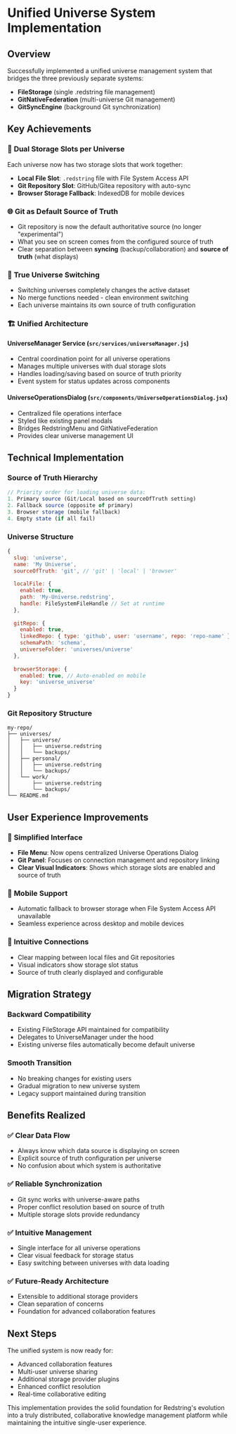 # Unified Universe System Implementation

## Overview

Successfully implemented a unified universe management system that bridges the three previously separate systems:
- **FileStorage** (single .redstring file management)
- **GitNativeFederation** (multi-universe Git management) 
- **GitSyncEngine** (background Git synchronization)

## Key Achievements

### 🎯 **Dual Storage Slots per Universe**
Each universe now has two storage slots that work together:
- **Local File Slot**: `.redstring` file with File System Access API
- **Git Repository Slot**: GitHub/Gitea repository with auto-sync
- **Browser Storage Fallback**: IndexedDB for mobile devices

### 🌐 **Git as Default Source of Truth**
- Git repository is now the default authoritative source (no longer "experimental")
- What you see on screen comes from the configured source of truth
- Clear separation between **syncing** (backup/collaboration) and **source of truth** (what displays)

### 🔄 **True Universe Switching**
- Switching universes completely changes the active dataset
- No merge functions needed - clean environment switching
- Each universe maintains its own source of truth configuration

### 🏗️ **Unified Architecture**

#### **UniverseManager Service** (`src/services/universeManager.js`)
- Central coordination point for all universe operations
- Manages multiple universes with dual storage slots
- Handles loading/saving based on source of truth priority
- Event system for status updates across components

#### **UniverseOperationsDialog** (`src/components/UniverseOperationsDialog.jsx`)
- Centralized file operations interface
- Styled like existing panel modals
- Bridges RedstringMenu and GitNativeFederation
- Provides clear universe management UI

## Technical Implementation

### Source of Truth Hierarchy
```javascript
// Priority order for loading universe data:
1. Primary source (Git/Local based on sourceOfTruth setting)
2. Fallback source (opposite of primary)
3. Browser storage (mobile fallback)
4. Empty state (if all fail)
```

### Universe Structure
```javascript
{
  slug: 'universe',
  name: 'My Universe',
  sourceOfTruth: 'git', // 'git' | 'local' | 'browser'
  
  localFile: {
    enabled: true,
    path: 'My-Universe.redstring',
    handle: FileSystemFileHandle // Set at runtime
  },
  
  gitRepo: {
    enabled: true,
    linkedRepo: { type: 'github', user: 'username', repo: 'repo-name' },
    schemaPath: 'schema',
    universeFolder: 'universes/universe'
  },
  
  browserStorage: {
    enabled: true, // Auto-enabled on mobile
    key: 'universe_universe'
  }
}
```

### Git Repository Structure
```
my-repo/
├── universes/
│   ├── universe/
│   │   ├── universe.redstring
│   │   └── backups/
│   ├── personal/
│   │   ├── universe.redstring
│   │   └── backups/
│   └── work/
│       ├── universe.redstring
│       └── backups/
└── README.md
```

## User Experience Improvements

### 🎨 **Simplified Interface**
- **File Menu**: Now opens centralized Universe Operations Dialog
- **Git Panel**: Focuses on connection management and repository linking
- **Clear Visual Indicators**: Shows which storage slots are enabled and source of truth

### 📱 **Mobile Support**
- Automatic fallback to browser storage when File System Access API unavailable
- Seamless experience across desktop and mobile devices

### 🔗 **Intuitive Connections**
- Clear mapping between local files and Git repositories
- Visual indicators show storage slot status
- Source of truth clearly displayed and configurable

## Migration Strategy

### **Backward Compatibility**
- Existing FileStorage API maintained for compatibility
- Delegates to UniverseManager under the hood
- Existing universe files automatically become default universe

### **Smooth Transition**
- No breaking changes for existing users
- Gradual migration to new universe system
- Legacy support maintained during transition

## Benefits Realized

### ✅ **Clear Data Flow**
- Always know which data source is displaying on screen
- Explicit source of truth configuration per universe
- No confusion about which system is authoritative

### ✅ **Reliable Synchronization**
- Git sync works with universe-aware paths
- Proper conflict resolution based on source of truth
- Multiple storage slots provide redundancy

### ✅ **Intuitive Management**
- Single interface for all universe operations
- Clear visual feedback for storage status
- Easy switching between universes with data loading

### ✅ **Future-Ready Architecture**
- Extensible to additional storage providers
- Clean separation of concerns
- Foundation for advanced collaboration features

## Next Steps

The unified system is now ready for:
- Advanced collaboration features
- Multi-user universe sharing
- Additional storage provider plugins
- Enhanced conflict resolution
- Real-time collaborative editing

This implementation provides the solid foundation for Redstring's evolution into a truly distributed, collaborative knowledge management platform while maintaining the intuitive single-user experience.
